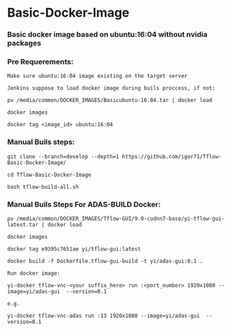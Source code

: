 # Basic-Docker-Image
### Basic docker image based on ubuntu:16:04 without nvidia packages

### Pre Requerements:
```
Make sure ubuntu:16:04 image existing on the target server

Jenkins suppose to load docker image during buils proccess, if not:

pv /media/common/DOCKER_IMAGES/Basicubuntu-16.04.tar | docker load

docker images

docker tag <image_id> ubuntu:16:04
```
### Manual Buils steps:
```
git clone --branch=develop --depth=1 https://github.com/igor71/Tflow-Basic-Docker-Image/

cd Tflow-Basic-Docker-Image

bash tflow-build-all.sh
```
### Manual Buils Steps For ADAS-BUILD Docker:
```
pv /media/common/DOCKER_IMAGES/Tflow-GUI/9.0-cudnn7-base/yi-tflow-gui-latest.tar | docker load

docker images

docker tag e9395c7651ae yi/tflow-gui:latest

docker build -f Dockerfile.tflow-gui-build -t yi/adas-gui:0.1 .

Run docker image:

yi-docker tflow-vnc-<your suffix_here> run :<port_number> 1920x1080 --image=yi/adas-gui  --version=0.1

e.g.

yi-docker tflow-vnc-adas run :13 1920x1080 --image=yi/adas-gui  --version=0.1
```
